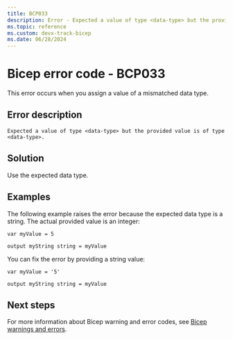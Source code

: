 ```yaml
---
title: BCP033
description: Error - Expected a value of type <data-type> but the provided value is of type <data-type>.
ms.topic: reference
ms.custom: devx-track-bicep
ms.date: 06/28/2024
---
```


# Bicep error code - BCP033

This error occurs when you assign a value of a mismatched data type.

## Error description

`Expected a value of type <data-type> but the provided value is of type <data-type>.`

## Solution

Use the expected data type.  

## Examples

The following example raises the error because the expected data type is a string. The actual provided value is an integer:

```bicep
var myValue = 5

output myString string = myValue
```

You can fix the error by providing a string value:

```bicep
var myValue = '5'

output myString string = myValue
```

## Next steps

For more information about Bicep warning and error codes, see [Bicep warnings and errors](./bicep-error-codes.md).